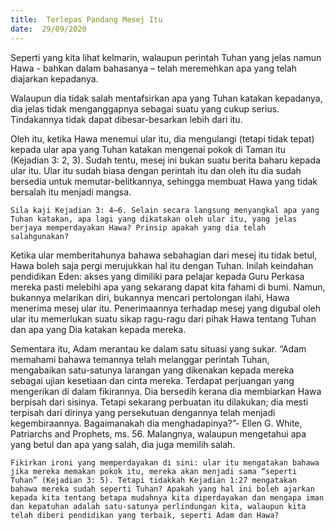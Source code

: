 ```yaml
---
title:  Terlepas Pandang Mesej Itu
date:  29/09/2020
---
```


Seperti yang kita lihat kelmarin, walaupun perintah Tuhan yang jelas namun Hawa - bahkan dalam bahasanya – telah meremehkan apa yang telah diajarkan kepadanya.

Walaupun dia tidak salah mentafsirkan apa yang Tuhan katakan kepadanya, dia jelas tidak menganggapnya sebagai suatu yang cukup serius. Tindakannya tidak dapat dibesar-besarkan lebih dari itu.

Oleh itu, ketika Hawa menemui ular itu, dia mengulangi (tetapi tidak tepat) kepada ular apa yang Tuhan katakan mengenai pokok di Taman itu (Kejadian 3: 2, 3). Sudah tentu, mesej ini bukan suatu berita baharu kepada ular itu. Ular itu sudah biasa dengan perintah itu dan oleh itu dia sudah bersedia untuk memutar-belitkannya, sehingga membuat Hawa yang tidak bersalah itu menjadi mangsa.

`Sila kaji Kejadian 3: 4–6. Selain secara langsung menyangkal apa yang Tuhan katakan, apa lagi yang dikatakan oleh ular itu, yang jelas berjaya memperdayakan Hawa? Prinsip apakah yang dia telah salahgunakan?`

Ketika ular memberitahunya bahawa sebahagian dari mesej itu tidak betul, Hawa boleh saja pergi merujukkan hal itu dengan Tuhan. Inilah keindahan pendidikan Eden: akses yang dimiliki para pelajar kepada Guru Perkasa mereka pasti melebihi apa yang sekarang dapat kita fahami di bumi. Namun, bukannya melarikan diri, bukannya mencari pertolongan ilahi, Hawa menerima mesej ular itu. Penerimaannya terhadap mesej yang digubal oleh ular itu memerlukan suatu sikap ragu-ragu dari pihak Hawa tentang Tuhan dan apa yang Dia katakan kepada mereka.

Sementara itu, Adam merantau ke dalam satu situasi yang sukar. “Adam memahami bahawa temannya telah melanggar perintah Tuhan, mengabaikan satu-satunya larangan yang dikenakan kepada mereka sebagai ujian kesetiaan dan cinta mereka. Terdapat perjuangan yang mengerikan di dalam fikirannya. Dia bersedih kerana dia membiarkan Hawa berpisah dari sisinya. Tetapi sekarang perbuatan itu dilakukan; dia mesti terpisah dari dirinya yang persekutuan dengannya telah menjadi kegembiraannya. Bagaimanakah dia menghadapinya?”- Ellen G. White, Patriarchs and Prophets, ms. 56. Malangnya, walaupun mengetahui apa yang betul dan apa yang salah, dia juga memilih salah.

`Fikirkan ironi yang memperdayakan di sini: ular itu mengatakan bahawa jika mereka memakan pokok itu, mereka akan menjadi sama “seperti Tuhan” (Kejadian 3: 5). Tetapi tidakkah Kejadian 1:27 mengatakan bahawa mereka sudah seperti Tuhan? Apakah yang hal ini boleh ajarkan kepada kita tentang betapa mudahnya kita diperdayakan dan mengapa iman dan kepatuhan adalah satu-satunya perlindungan kita, walaupun kita telah diberi pendidikan yang terbaik, seperti Adam dan Hawa?`